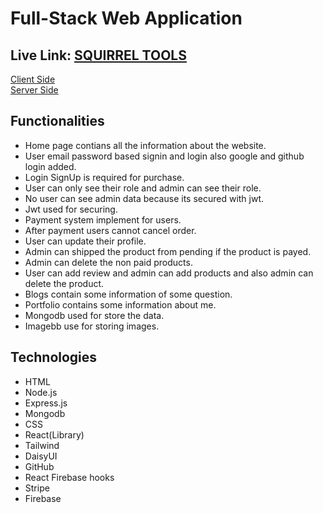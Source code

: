 # Full-Stack Web Application

## Live Link: [SQUIRREL TOOLS](https://tools-manufacturer-4bdef.web.app/)

[Client Side](https://github.com/JubayerAhmmodShuvo/ToolsHouse_ClientSide) </br>
[Server Side](https://github.com/JubayerAhmmodShuvo/ToolsHouse_ServerSide)
</br>




## Functionalities

* Home page contians all the information about the website.
* User email password based signin and login also google and github login added.
* Login SignUp is required for purchase.
* User can only see their role and admin can see their role.
* No user can see admin data because its secured with jwt.
* Jwt used for securing.
* Payment system implement for users.
* After payment users cannot cancel order.
* User can update their profile.
* Admin can shipped the product from pending if the product is payed.
* Admin can delete the non paid products.
* User can add review and admin can add products and also admin can delete the product.
* Blogs contain some information of some question.
* Portfolio contains some information about me.
* Mongodb used for store the data.
* Imagebb use for storing images.


## Technologies


* HTML
* Node.js
* Express.js
* Mongodb
* CSS
* React(Library)
* Tailwind
* DaisyUI
* GitHub
* React Firebase hooks
* Stripe
* Firebase
